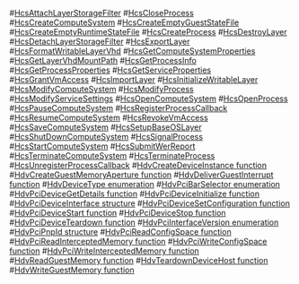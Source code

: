 #[HcsAttachLayerStorageFilter](./HcsAttachLayerStorageFilter.md)
#[HcsCloseProcess](./HcsCloseProcess.md)
#[HcsCreateComputeSystem](./HcsCreateComputeSystem.md)
#[HcsCreateEmptyGuestStateFile](./HcsCreateEmptyGuestStateFile.md)
#[HcsCreateEmptyRuntimeStateFile](./HcsCreateEmptyRuntimeStateFile.md)
#[HcsCreateProcess](./HcsCreateProcess.md)
#[HcsDestroyLayer](./HcsDestroyLayer.md)
#[HcsDetachLayerStorageFilter](./HcsDetachLayerStorageFilter.md)
#[HcsExportLayer](./HcsExportLayer.md)
#[HcsFormatWritableLayerVhd](./HcsFormatWritableLayerVhd.md)
#[HcsGetComputeSystemProperties](./HcsGetComputeSystemProperties.md)
#[HcsGetLayerVhdMountPath](./HcsGetLayerVhdMountPath.md)
#[HcsGetProcessInfo](./HcsGetProcessInfo.md)
#[HcsGetProcessProperties](./HcsGetProcessProperties.md)
#[HcsGetServiceProperties](./HcsGetServiceProperties.md)
#[HcsGrantVmAccess](./HcsGrantVmAccess.md)
#[HcsImportLayer](./HcsImportLayer.md)
#[HcsInitializeWritableLayer](./HcsInitializeWritableLayer.md)
#[HcsModifyComputeSystem](./HcsModifyComputeSystem.md)
#[HcsModifyProcess](./HcsModifyProcess.md)
#[HcsModifyServiceSettings](./HcsModifyServiceSettings.md)
#[HcsOpenComputeSystem](./HcsOpenComputeSystem.md)
#[HcsOpenProcess](./HcsOpenProcess.md)
#[HcsPauseComputeSystem](./HcsPauseComputeSystem.md)
#[HcsRegisterProcessCallback](./HcsRegisterProcessCallback.md)
#[HcsResumeComputeSystem](./HcsResumeComputeSystem.md)
#[HcsRevokeVmAccess](./HcsRevokeVmAccess.md)
#[HcsSaveComputeSystem](./HcsSaveComputeSystem.md)
#[HcsSetupBaseOSLayer](./HcsSetupBaseOSLayer.md)
#[HcsShutDownComputeSystem](./HcsShutDownComputeSystem.md)
#[HcsSignalProcess](./HcsSignalProcess.md)
#[HcsStartComputeSystem](./HcsStartComputeSystem.md)
#[HcsSubmitWerReport](./HcsSubmitWerReport.md)
#[HcsTerminateComputeSystem](./HcsTerminateComputeSystem.md)
#[HcsTerminateProcess](./HcsTerminateProcess.md)
#[HcsUnregisterProcessCallback](./HcsUnregisterProcessCallback.md)
#[HdvCreateDeviceInstance function](./hdv/HdvCreateDeviceInstance.md)
#[HdvCreateGuestMemoryAperture function](./hdv/HdvCreateGuestMemoryAperture.md)
#[HdvDeliverGuestInterrupt function](./hdv/HdvDeliverGuestInterrupt.md)
#[HdvDeviceType enumeration](./hdv/HdvDeviceType.md)
#[HdvPciBarSelector enumeration](./hdv/HdvPciBarSelector.md)
#[HdvPciDeviceGetDetails function](./hdv/HdvPciDeviceGetDetails.md)
#[HdvPciDeviceInitialize function](./hdv/HdvPciDeviceInitialize.md)
#[HdvPciDeviceInterface structure](./hdv/HdvPciDeviceInterface.md)
#[HdvPciDeviceSetConfiguration function](./hdv/HdvPciDeviceSetConfiguration.md)
#[HdvPciDeviceStart function](./hdv/HdvPciDeviceStart.md)
#[HdvPciDeviceStop function](./hdv/HdvPciDeviceStop.md)
#[HdvPciDeviceTeardown function](./hdv/HdvPciDeviceTeardown.md)
#[HdvPciInterfaceVersion enumeration](./hdv/HdvPciInterfaceVersion.md)
#[HdvPciPnpId structure](./hdv/HdvPciPnpId.md)
#[HdvPciReadConfigSpace function](./hdv/HdvPciReadConfigSpace.md)
#[HdvPciReadInterceptedMemory function](./hdv/HdvPciReadInterceptedMemory.md)
#[HdvPciWriteConfigSpace function](./hdv/HdvPciWriteConfigSpace.md)
#[HdvPciWriteInterceptedMemory function](./hdv/HdvPciWriteInterceptedMemory.md)
#[HdvReadGuestMemory function](./hdv/HdvReadGuestMemory.md)
#[HdvTeardownDeviceHost function](./hdv/HdvTeardownDeviceHost.md)
#[HdvWriteGuestMemory function](./hdv/HdvWriteGuestMemory.md)